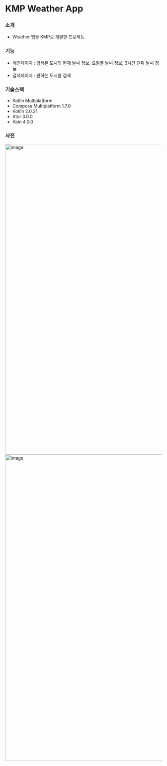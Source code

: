 # KMP Weather App
### 소개
- Weather 앱을 KMP로 개발한 프로젝트

### 기능
- 메인페이지 : 검색된 도시의 현재 날씨 정보, 요일별 날씨 정보, 3시간 단위 날씨 정보
- 검색페이지 : 원하는 도시를 검색

### 기술스택
- Kotlin Multiplatform
- Compose Multiplatform 1.7.0
- Kotlin 2.0.21
- Ktor 3.0.0
- Koin 4.0.0

### 사진
<img width="998" alt="image" src="https://github.com/user-attachments/assets/ce2e6ead-aa46-4877-9699-79ef4d985b4a">

<img width="983" alt="image" src="https://github.com/user-attachments/assets/988d040b-8bb5-428a-9633-45efd1d0dbaa">